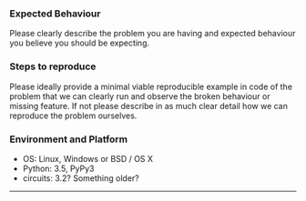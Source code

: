### Expected Behaviour

Please clearly describe the problem you are having and expected behaviour
you believe you should be expecting.

### Steps to reproduce

Please ideally provide a minimal viable reproducible example in code of the
problem that we can clearly run and observe the broken behaviour or missing
feature. If not please describe in as much clear detail how we can reproduce
the problem ourselves.

### Environment and Platform

- OS: Linux, Windows or BSD / OS X
- Python: 3.5, PyPy3
- circuits: 3.2? Something older?

----
